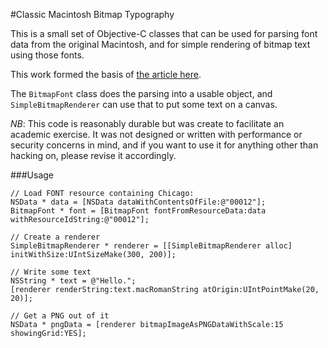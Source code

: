 #Classic Macintosh Bitmap Typography

This is a small set of Objective-C classes that can be used for parsing font data from the original Macintosh,
and for simple rendering of bitmap text using those fonts. 

This work formed the basis of [the article here](https://medium.com/@bzotto/hidden-sheep-and-mac-typography-archaeology-efce770da76c).

The `BitmapFont` class does the parsing into a usable object, and `SimpleBitmapRenderer` can use that to put some text on a canvas.

*NB*: This code is reasonably durable but was create to facilitate an academic exercise. 
It was not designed or written with performance or security concerns in mind, and if 
you want to use it for anything other than hacking on, please revise it accordingly.

###Usage

	// Load FONT resource containing Chicago:
	NSData * data = [NSData dataWithContentsOfFile:@"00012"]; 
	BitmapFont * font = [BitmapFont fontFromResourceData:data withResourceIdString:@"00012"];

	// Create a renderer
	SimpleBitmapRenderer * renderer = [[SimpleBitmapRenderer alloc] initWithSize:UIntSizeMake(300, 200)];

	// Write some text
	NSString * text = @"Hello.";
	[renderer renderString:text.macRomanString atOrigin:UIntPointMake(20, 20)];

	// Get a PNG out of it
	NSData * pngData = [renderer bitmapImageAsPNGDataWithScale:15 showingGrid:YES];
